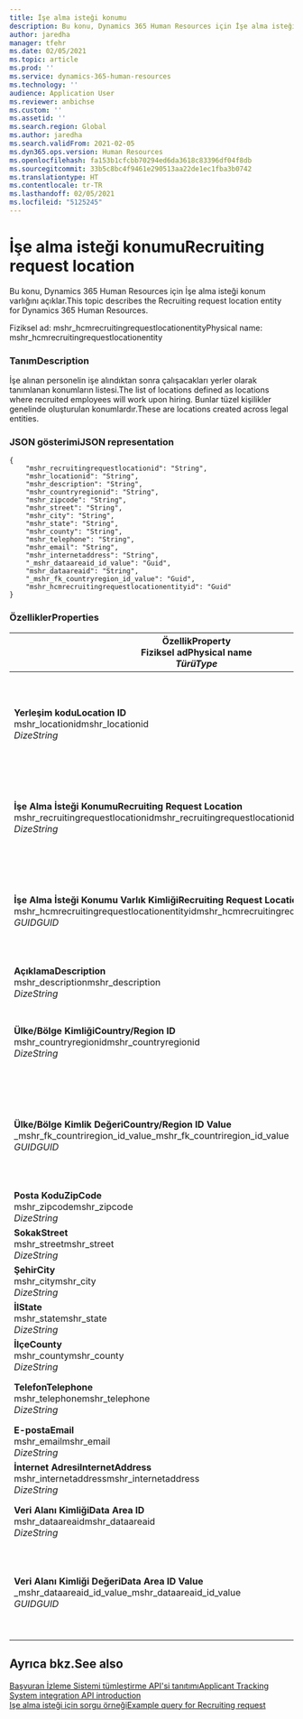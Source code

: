 ```yaml
---
title: İşe alma isteği konumu
description: Bu konu, Dynamics 365 Human Resources için İşe alma isteği konum varlığını açıklar.
author: jaredha
manager: tfehr
ms.date: 02/05/2021
ms.topic: article
ms.prod: ''
ms.service: dynamics-365-human-resources
ms.technology: ''
audience: Application User
ms.reviewer: anbichse
ms.custom: ''
ms.assetid: ''
ms.search.region: Global
ms.author: jaredha
ms.search.validFrom: 2021-02-05
ms.dyn365.ops.version: Human Resources
ms.openlocfilehash: fa153b1cfcbb70294ed6da3618c83396df04f8db
ms.sourcegitcommit: 33b5c8bc4f9461e290513aa22de1ec1fba3b0742
ms.translationtype: HT
ms.contentlocale: tr-TR
ms.lasthandoff: 02/05/2021
ms.locfileid: "5125245"
---
```

# <a name="recruiting-request-location"></a><span data-ttu-id="f9a10-103">İşe alma isteği konumu</span><span class="sxs-lookup"><span data-stu-id="f9a10-103">Recruiting request location</span></span>

<span data-ttu-id="f9a10-104">Bu konu, Dynamics 365 Human Resources için İşe alma isteği konum varlığını açıklar.</span><span class="sxs-lookup"><span data-stu-id="f9a10-104">This topic describes the Recruiting request location entity for Dynamics 365 Human Resources.</span></span>

<span data-ttu-id="f9a10-105">Fiziksel ad: mshr_hcmrecruitingrequestlocationentity</span><span class="sxs-lookup"><span data-stu-id="f9a10-105">Physical name: mshr_hcmrecruitingrequestlocationentity</span></span>

### <a name="description"></a><span data-ttu-id="f9a10-106">Tanım</span><span class="sxs-lookup"><span data-stu-id="f9a10-106">Description</span></span>

<span data-ttu-id="f9a10-107">İşe alınan personelin işe alındıktan sonra çalışacakları yerler olarak tanımlanan konumların listesi.</span><span class="sxs-lookup"><span data-stu-id="f9a10-107">The list of locations defined as locations where recruited employees will work upon hiring.</span></span> <span data-ttu-id="f9a10-108">Bunlar tüzel kişilikler genelinde oluşturulan konumlardır.</span><span class="sxs-lookup"><span data-stu-id="f9a10-108">These are locations created across legal entities.</span></span>

### <a name="json-representation"></a><span data-ttu-id="f9a10-109">JSON gösterimi</span><span class="sxs-lookup"><span data-stu-id="f9a10-109">JSON representation</span></span>

```
{
    "mshr_recruitingrequestlocationid": "String",
    "mshr_locationid": "String",
    "mshr_description": "String",
    "mshr_countryregionid": "String",
    "mshr_zipcode": "String",
    "mshr_street": "String",
    "mshr_city": "String",
    "mshr_state": "String",
    "mshr_county": "String",
    "mshr_telephone": "String",
    "mshr_email": "String",
    "mshr_internetaddress": "String",
    "_mshr_dataareaid_id_value": "Guid",
    "mshr_dataareaid": "String",
    "_mshr_fk_countryregion_id_value": "Guid",
    "mshr_hcmrecruitingrequestlocationentityid": "Guid"
}
```

### <a name="properties"></a><span data-ttu-id="f9a10-110">Özellikler</span><span class="sxs-lookup"><span data-stu-id="f9a10-110">Properties</span></span>

| <span data-ttu-id="f9a10-111">Özellik</span><span class="sxs-lookup"><span data-stu-id="f9a10-111">Property</span></span><br><span data-ttu-id="f9a10-112">**Fiziksel ad**</span><span class="sxs-lookup"><span data-stu-id="f9a10-112">**Physical name**</span></span><br><span data-ttu-id="f9a10-113">**_Türü_**</span><span class="sxs-lookup"><span data-stu-id="f9a10-113">**_Type_**</span></span> | <span data-ttu-id="f9a10-114">Kullan</span><span class="sxs-lookup"><span data-stu-id="f9a10-114">Use</span></span> | <span data-ttu-id="f9a10-115">Tanım</span><span class="sxs-lookup"><span data-stu-id="f9a10-115">Description</span></span> |
| --- | --- | --- |
| <span data-ttu-id="f9a10-116">**Yerleşim kodu**</span><span class="sxs-lookup"><span data-stu-id="f9a10-116">**Location ID**</span></span><br><span data-ttu-id="f9a10-117">mshr_locationid</span><span class="sxs-lookup"><span data-stu-id="f9a10-117">mshr_locationid</span></span><br><span data-ttu-id="f9a10-118">*Dize*</span><span class="sxs-lookup"><span data-stu-id="f9a10-118">*String*</span></span> | <span data-ttu-id="f9a10-119">Bir kez yaz</span><span class="sxs-lookup"><span data-stu-id="f9a10-119">Write-once</span></span><br><span data-ttu-id="f9a10-120">Gerekli</span><span class="sxs-lookup"><span data-stu-id="f9a10-120">Required</span></span> | <span data-ttu-id="f9a10-121">İşe alma konumu için sistem tarafından oluşturulan, kullanıcı tarafından okunabilir tanımlayıcı.</span><span class="sxs-lookup"><span data-stu-id="f9a10-121">The system-generated, user-readable identifier for the recruiting location.</span></span> |
| <span data-ttu-id="f9a10-122">**İşe Alma İsteği Konumu**</span><span class="sxs-lookup"><span data-stu-id="f9a10-122">**Recruiting Request Location**</span></span><br><span data-ttu-id="f9a10-123">mshr_recruitingrequestlocationid</span><span class="sxs-lookup"><span data-stu-id="f9a10-123">mshr_recruitingrequestlocationid</span></span><br><span data-ttu-id="f9a10-124">*Dize*</span><span class="sxs-lookup"><span data-stu-id="f9a10-124">*String*</span></span> | <span data-ttu-id="f9a10-125">Bir kez yaz</span><span class="sxs-lookup"><span data-stu-id="f9a10-125">Write-once</span></span><br><span data-ttu-id="f9a10-126">Gerekli</span><span class="sxs-lookup"><span data-stu-id="f9a10-126">Required</span></span> | <span data-ttu-id="f9a10-127">İşe alma konumu için kullanıcı tarafından tanımlanan benzersiz tanımlayıcı.</span><span class="sxs-lookup"><span data-stu-id="f9a10-127">User-defined unique identifier for the recruiting location.</span></span> |
| <span data-ttu-id="f9a10-128">**İşe Alma İsteği Konumu Varlık Kimliği**</span><span class="sxs-lookup"><span data-stu-id="f9a10-128">**Recruiting Request Location Entity ID**</span></span><br><span data-ttu-id="f9a10-129">mshr_hcmrecruitingrequestlocationentityid</span><span class="sxs-lookup"><span data-stu-id="f9a10-129">mshr_hcmrecruitingrequestlocationentityid</span></span><br><span data-ttu-id="f9a10-130">*GUID*</span><span class="sxs-lookup"><span data-stu-id="f9a10-130">*GUID*</span></span> | <span data-ttu-id="f9a10-131">Salt okunur</span><span class="sxs-lookup"><span data-stu-id="f9a10-131">Read-only</span></span><br><span data-ttu-id="f9a10-132">Gerekli</span><span class="sxs-lookup"><span data-stu-id="f9a10-132">Required</span></span> | <span data-ttu-id="f9a10-133">İşe alma isteği konum kaydı için sistem tarafından oluşturulan benzersiz tanımlayıcı.</span><span class="sxs-lookup"><span data-stu-id="f9a10-133">System-generated unique identifier for the recruiting request location record.</span></span> |
| <span data-ttu-id="f9a10-134">**Açıklama**</span><span class="sxs-lookup"><span data-stu-id="f9a10-134">**Description**</span></span><br><span data-ttu-id="f9a10-135">mshr_description</span><span class="sxs-lookup"><span data-stu-id="f9a10-135">mshr_description</span></span><br><span data-ttu-id="f9a10-136">*Dize*</span><span class="sxs-lookup"><span data-stu-id="f9a10-136">*String*</span></span> | <span data-ttu-id="f9a10-137">Okuma/yazma</span><span class="sxs-lookup"><span data-stu-id="f9a10-137">Read/write</span></span><br><span data-ttu-id="f9a10-138">Gerekli</span><span class="sxs-lookup"><span data-stu-id="f9a10-138">Required</span></span> | <span data-ttu-id="f9a10-139">Yerleşimin açıklaması.</span><span class="sxs-lookup"><span data-stu-id="f9a10-139">Description of the location.</span></span> |
| <span data-ttu-id="f9a10-140">**Ülke/Bölge Kimliği**</span><span class="sxs-lookup"><span data-stu-id="f9a10-140">**Country/Region ID**</span></span><br><span data-ttu-id="f9a10-141">mshr_countryregionid</span><span class="sxs-lookup"><span data-stu-id="f9a10-141">mshr_countryregionid</span></span><br><span data-ttu-id="f9a10-142">*Dize*</span><span class="sxs-lookup"><span data-stu-id="f9a10-142">*String*</span></span> | <span data-ttu-id="f9a10-143">Salt okunur</span><span class="sxs-lookup"><span data-stu-id="f9a10-143">Read-only</span></span><br><span data-ttu-id="f9a10-144">İsteğe bağlı</span><span class="sxs-lookup"><span data-stu-id="f9a10-144">Optional</span></span> | <span data-ttu-id="f9a10-145">Adayın vatandaşı olduğu ülkeyi veya bölgeyi belirtir.</span><span class="sxs-lookup"><span data-stu-id="f9a10-145">Specifies the country or region where the candidate has citizenship.</span></span> |
| <span data-ttu-id="f9a10-146">**Ülke/Bölge Kimlik Değeri**</span><span class="sxs-lookup"><span data-stu-id="f9a10-146">**Country/Region ID Value**</span></span><br><span data-ttu-id="f9a10-147">_mshr_fk_countriregion_id_value</span><span class="sxs-lookup"><span data-stu-id="f9a10-147">_mshr_fk_countriregion_id_value</span></span><br><span data-ttu-id="f9a10-148">*GUID*</span><span class="sxs-lookup"><span data-stu-id="f9a10-148">*GUID*</span></span> | <span data-ttu-id="f9a10-149">Salt okunur</span><span class="sxs-lookup"><span data-stu-id="f9a10-149">Read-only</span></span><br><span data-ttu-id="f9a10-150">İsteğe bağlı</span><span class="sxs-lookup"><span data-stu-id="f9a10-150">Optional</span></span><br><span data-ttu-id="f9a10-151">Yabancı anahtar: mshr_logisticsaddresscountryregionentity içindeki mshr_logisticaddresscountryregionentityid</span><span class="sxs-lookup"><span data-stu-id="f9a10-151">Foreign key: mshr_logisticaddresscountryregionentityid of mshr_logisticsaddresscountryregionentity</span></span> | <span data-ttu-id="f9a10-152">Adresin ülkesinin/bölgesinin sistem tarafından oluşturulan benzersiz tanımlayıcısı.</span><span class="sxs-lookup"><span data-stu-id="f9a10-152">System-generated unique identifier of the country/region of the address.</span></span> |
| <span data-ttu-id="f9a10-153">**Posta Kodu**</span><span class="sxs-lookup"><span data-stu-id="f9a10-153">**ZipCode**</span></span><br><span data-ttu-id="f9a10-154">mshr_zipcode</span><span class="sxs-lookup"><span data-stu-id="f9a10-154">mshr_zipcode</span></span><br><span data-ttu-id="f9a10-155">*Dize*</span><span class="sxs-lookup"><span data-stu-id="f9a10-155">*String*</span></span> | <span data-ttu-id="f9a10-156">Salt okunur</span><span class="sxs-lookup"><span data-stu-id="f9a10-156">Read-only</span></span><br><span data-ttu-id="f9a10-157">İsteğe bağlı</span><span class="sxs-lookup"><span data-stu-id="f9a10-157">Optional</span></span> | <span data-ttu-id="f9a10-158">Posta kodu.</span><span class="sxs-lookup"><span data-stu-id="f9a10-158">Zip/postal code.</span></span> |
| <span data-ttu-id="f9a10-159">**Sokak**</span><span class="sxs-lookup"><span data-stu-id="f9a10-159">**Street**</span></span><br><span data-ttu-id="f9a10-160">mshr_street</span><span class="sxs-lookup"><span data-stu-id="f9a10-160">mshr_street</span></span><br><span data-ttu-id="f9a10-161">*Dize*</span><span class="sxs-lookup"><span data-stu-id="f9a10-161">*String*</span></span> | <span data-ttu-id="f9a10-162">Salt okunur</span><span class="sxs-lookup"><span data-stu-id="f9a10-162">Read-only</span></span><br><span data-ttu-id="f9a10-163">İsteğe bağlı</span><span class="sxs-lookup"><span data-stu-id="f9a10-163">Optional</span></span> | <span data-ttu-id="f9a10-164">Açık adres.</span><span class="sxs-lookup"><span data-stu-id="f9a10-164">Street address.</span></span> |
| <span data-ttu-id="f9a10-165">**Şehir**</span><span class="sxs-lookup"><span data-stu-id="f9a10-165">**City**</span></span><br><span data-ttu-id="f9a10-166">mshr_city</span><span class="sxs-lookup"><span data-stu-id="f9a10-166">mshr_city</span></span><br><span data-ttu-id="f9a10-167">*Dize*</span><span class="sxs-lookup"><span data-stu-id="f9a10-167">*String*</span></span> | <span data-ttu-id="f9a10-168">Salt okunur</span><span class="sxs-lookup"><span data-stu-id="f9a10-168">Read-only</span></span><br><span data-ttu-id="f9a10-169">İsteğe bağlı</span><span class="sxs-lookup"><span data-stu-id="f9a10-169">Optional</span></span> | <span data-ttu-id="f9a10-170">Şehir.</span><span class="sxs-lookup"><span data-stu-id="f9a10-170">City.</span></span> |
| <span data-ttu-id="f9a10-171">**İl**</span><span class="sxs-lookup"><span data-stu-id="f9a10-171">**State**</span></span><br><span data-ttu-id="f9a10-172">mshr_state</span><span class="sxs-lookup"><span data-stu-id="f9a10-172">mshr_state</span></span><br><span data-ttu-id="f9a10-173">*Dize*</span><span class="sxs-lookup"><span data-stu-id="f9a10-173">*String*</span></span> | <span data-ttu-id="f9a10-174">Salt okunur</span><span class="sxs-lookup"><span data-stu-id="f9a10-174">Read-only</span></span><br><span data-ttu-id="f9a10-175">İsteğe bağlı</span><span class="sxs-lookup"><span data-stu-id="f9a10-175">Optional</span></span> | <span data-ttu-id="f9a10-176">Eyalet veya il.</span><span class="sxs-lookup"><span data-stu-id="f9a10-176">State or province.</span></span> |
| <span data-ttu-id="f9a10-177">**İlçe**</span><span class="sxs-lookup"><span data-stu-id="f9a10-177">**County**</span></span><br><span data-ttu-id="f9a10-178">mshr_county</span><span class="sxs-lookup"><span data-stu-id="f9a10-178">mshr_county</span></span><br><span data-ttu-id="f9a10-179">*Dize*</span><span class="sxs-lookup"><span data-stu-id="f9a10-179">*String*</span></span> | <span data-ttu-id="f9a10-180">Salt okunur</span><span class="sxs-lookup"><span data-stu-id="f9a10-180">Read-only</span></span><br><span data-ttu-id="f9a10-181">İsteğe bağlı</span><span class="sxs-lookup"><span data-stu-id="f9a10-181">Optional</span></span> | <span data-ttu-id="f9a10-182">İlçe.</span><span class="sxs-lookup"><span data-stu-id="f9a10-182">County.</span></span> |
| <span data-ttu-id="f9a10-183">**Telefon**</span><span class="sxs-lookup"><span data-stu-id="f9a10-183">**Telephone**</span></span><br><span data-ttu-id="f9a10-184">mshr_telephone</span><span class="sxs-lookup"><span data-stu-id="f9a10-184">mshr_telephone</span></span><br><span data-ttu-id="f9a10-185">*Dize*</span><span class="sxs-lookup"><span data-stu-id="f9a10-185">*String*</span></span> | <span data-ttu-id="f9a10-186">Okuma/yazma</span><span class="sxs-lookup"><span data-stu-id="f9a10-186">Read/write</span></span><br><span data-ttu-id="f9a10-187">İsteğe bağlı</span><span class="sxs-lookup"><span data-stu-id="f9a10-187">Optional</span></span> | <span data-ttu-id="f9a10-188">Konumun telefon numarası.</span><span class="sxs-lookup"><span data-stu-id="f9a10-188">Telephone number for the location.</span></span> |
| <span data-ttu-id="f9a10-189">**E-posta**</span><span class="sxs-lookup"><span data-stu-id="f9a10-189">**Email**</span></span><br><span data-ttu-id="f9a10-190">mshr_email</span><span class="sxs-lookup"><span data-stu-id="f9a10-190">mshr_email</span></span><br><span data-ttu-id="f9a10-191">*Dize*</span><span class="sxs-lookup"><span data-stu-id="f9a10-191">*String*</span></span> | <span data-ttu-id="f9a10-192">Okuma/yazma</span><span class="sxs-lookup"><span data-stu-id="f9a10-192">Read/write</span></span><br><span data-ttu-id="f9a10-193">İsteğe bağlı</span><span class="sxs-lookup"><span data-stu-id="f9a10-193">Optional</span></span> | <span data-ttu-id="f9a10-194">E-posta adresi.</span><span class="sxs-lookup"><span data-stu-id="f9a10-194">Email address.</span></span> |
| <span data-ttu-id="f9a10-195">**İnternet Adresi**</span><span class="sxs-lookup"><span data-stu-id="f9a10-195">**InternetAddress**</span></span><br><span data-ttu-id="f9a10-196">mshr_internetaddress</span><span class="sxs-lookup"><span data-stu-id="f9a10-196">mshr_internetaddress</span></span><br><span data-ttu-id="f9a10-197">*Dize*</span><span class="sxs-lookup"><span data-stu-id="f9a10-197">*String*</span></span> | <span data-ttu-id="f9a10-198">Okuma/yazma</span><span class="sxs-lookup"><span data-stu-id="f9a10-198">Read/write</span></span><br><span data-ttu-id="f9a10-199">İsteğe bağlı</span><span class="sxs-lookup"><span data-stu-id="f9a10-199">Optional</span></span> | <span data-ttu-id="f9a10-200">Konum web sitesinin URL'si.</span><span class="sxs-lookup"><span data-stu-id="f9a10-200">URL for the location website.</span></span> |
| <span data-ttu-id="f9a10-201">**Veri Alanı Kimliği**</span><span class="sxs-lookup"><span data-stu-id="f9a10-201">**Data Area ID**</span></span><br><span data-ttu-id="f9a10-202">mshr_dataareaid</span><span class="sxs-lookup"><span data-stu-id="f9a10-202">mshr_dataareaid</span></span><br><span data-ttu-id="f9a10-203">*Dize*</span><span class="sxs-lookup"><span data-stu-id="f9a10-203">*String*</span></span> | <span data-ttu-id="f9a10-204">Okuma/yazma</span><span class="sxs-lookup"><span data-stu-id="f9a10-204">Read/write</span></span><br><span data-ttu-id="f9a10-205">İsteğe bağlı</span><span class="sxs-lookup"><span data-stu-id="f9a10-205">Optional</span></span> | <span data-ttu-id="f9a10-206">Tüzel kişiliği (şirket) belirtir.</span><span class="sxs-lookup"><span data-stu-id="f9a10-206">Specifies the legal entity (company).</span></span> |
| <span data-ttu-id="f9a10-207">**Veri Alanı Kimliği Değeri**</span><span class="sxs-lookup"><span data-stu-id="f9a10-207">**Data Area ID Value**</span></span><br><span data-ttu-id="f9a10-208">_mshr_dataareaid_id_value</span><span class="sxs-lookup"><span data-stu-id="f9a10-208">_mshr_dataareaid_id_value</span></span><br><span data-ttu-id="f9a10-209">*GUID*</span><span class="sxs-lookup"><span data-stu-id="f9a10-209">*GUID*</span></span> | <span data-ttu-id="f9a10-210">Salt okunur</span><span class="sxs-lookup"><span data-stu-id="f9a10-210">Read-only</span></span><br><span data-ttu-id="f9a10-211">İsteğe bağlı</span><span class="sxs-lookup"><span data-stu-id="f9a10-211">Optional</span></span><br><span data-ttu-id="f9a10-212">Yabancı anahtar: cdm_company varlığına ait cdm_companyid</span><span class="sxs-lookup"><span data-stu-id="f9a10-212">Foreign key: cdm_companyid of cdm_company entity</span></span> | <span data-ttu-id="f9a10-213">Tüzel kişiliği (şirket) tanımlaması için sistem tarafından oluşturulan GUID değeri.</span><span class="sxs-lookup"><span data-stu-id="f9a10-213">System-generated GUID value identifying the legal entity (company).</span></span> |

## <a name="see-also"></a><span data-ttu-id="f9a10-214">Ayrıca bkz.</span><span class="sxs-lookup"><span data-stu-id="f9a10-214">See also</span></span>

[<span data-ttu-id="f9a10-215">Başvuran İzleme Sistemi tümleştirme API'si tanıtımı</span><span class="sxs-lookup"><span data-stu-id="f9a10-215">Applicant Tracking System integration API introduction</span></span>](hr-admin-integration-ats-api-introduction.md)<br>
[<span data-ttu-id="f9a10-216">Işe alma isteği için sorgu örneği</span><span class="sxs-lookup"><span data-stu-id="f9a10-216">Example query for Recruiting request</span></span>](hr-admin-integration-ats-api-recruiting-request-example-query.md)

